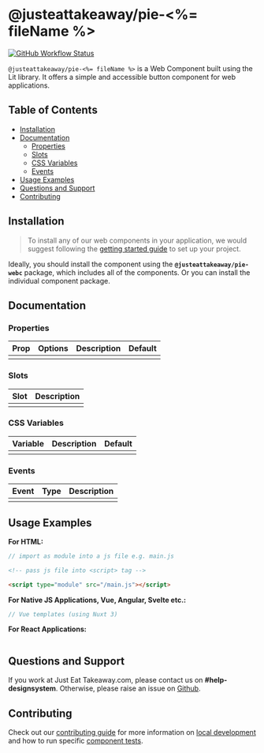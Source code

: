 # @justeattakeaway/pie-<%= fileName %>

<p>
  <a href="https://www.npmjs.com/@justeattakeaway/pie-<%= fileName %>">
    <img alt="GitHub Workflow Status" src="https://img.shields.io/npm/v/@justeattakeaway/pie-<%= fileName %>.svg">
  </a>
</p>

`@justeattakeaway/pie-<%= fileName %>` is a Web Component built using the Lit library. It offers a simple and accessible button component for web applications.

## Table of Contents

- [Installation](#installation)
- [Documentation](#documentation)
  - [Properties](#properties)
  - [Slots](#slots)
  - [CSS Variables](#css-variables)
  - [Events](#events)
- [Usage Examples](#usage-examples)
- [Questions and Support](#questions-and-support)
- [Contributing](#contributing)

## Installation

> To install any of our web components in your application, we would suggest following the [getting started guide](https://webc.pie.design/?path=/docs/introduction-getting-started--docs) to set up your project.

Ideally, you should install the component using the **`@justeattakeaway/pie-webc`** package, which includes all of the components. Or you can install the individual component package.

## Documentation

### Properties
| Prop             | Options                                                                                                                                                                  | Description                                                                                                                                                                                                         | Default        |
|------------------|--------------------------------------------------------------------------------------------------------------------------------------------------------------------------|---------------------------------------------------------------------------------------------------------------------------------------------------------------------------------------------------------------------|----------------|
| | | | |

### Slots
| Slot     | Description                                                                                                                                                                                                                                                                         |
|----------|-------------------------------------------------------------------------------------------------------------------------------------------------------------------------------------------------------------------------------------------------------------------------------------|
|  | |

### CSS Variables
| Variable | Description                                                                                                                                                                                                                 | Default |
|----------|-----------------------------------------------------------------------------------------------------------------------------------------------------------------------------------------------------------------------------|---------|
| | | |

### Events
| Event | Type                                                                                                                                                                                                                 | Description |
|------------|-----------------------------------------------------------------------------------------------------------------------------------------------------------------------------------------------------------------------------|-------------|
| | | |

## Usage Examples

**For HTML:**

```js
// import as module into a js file e.g. main.js

```

```html
<!-- pass js file into <script> tag -->

<script type="module" src="/main.js"></script>
```

**For Native JS Applications, Vue, Angular, Svelte etc.:**

```js
// Vue templates (using Nuxt 3)

```

**For React Applications:**

```jsx

```

## Questions and Support

If you work at Just Eat Takeaway.com, please contact us on **#help-designsystem**. Otherwise, please raise an issue on [Github](https://github.com/justeattakeaway/pie/issues).

## Contributing

Check out our [contributing guide](https://github.com/justeattakeaway/pie/wiki/Contributing-Guide) for more information on [local development](https://github.com/justeattakeaway/pie/wiki/Contributing-Guide#local-development) and how to run specific [component tests](https://github.com/justeattakeaway/pie/wiki/Contributing-Guide#testing).
